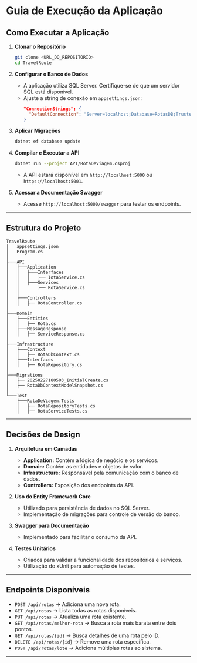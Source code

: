 # Guia de Execução da Aplicação

## Como Executar a Aplicação

1. **Clonar o Repositório**
   ```sh
   git clone <URL_DO_REPOSITORIO>
   cd TravelRoute
   ```

2. **Configurar o Banco de Dados**
   - A aplicação utiliza SQL Server. Certifique-se de que um servidor SQL está disponível.
   - Ajuste a string de conexão em `appsettings.json`:
     ```json
     "ConnectionStrings": {
       "DefaultConnection": "Server=localhost;Database=RotasDB;Trusted_Connection=True;"
     }
     ```

3. **Aplicar Migrações**
   ```sh
   dotnet ef database update
   ```

4. **Compilar e Executar a API**
   ```sh
   dotnet run --project API/RotaDeViagem.csproj
   ```
   - A API estará disponível em `http://localhost:5000` ou `https://localhost:5001`.

5. **Acessar a Documentação Swagger**
   - Acesse `http://localhost:5000/swagger` para testar os endpoints.

---

## Estrutura do Projeto

```
TravelRoute
│   appsettings.json
│   Program.cs
│
├───API
│   ├───Application
│   │   ├───Interfaces
│   │   │   ├── IotaService.cs
│   │   ├───Services
│   │       ├── RotaService.cs
│   │
│   ├───Controllers
│   │   ├── RotaController.cs
│
├───Domain
│   ├───Entities
│   │   ├── Rota.cs
│   ├───MessageResponse
│   │   ├── ServiceResponse.cs
│
├───Infrastructure
│   ├───Context
│   │   ├── RotaDbContext.cs
│   ├───Interfaces
│   │   ├── RotaRepository.cs
│
├───Migrations
│   ├── 20250227180503_InitialCreate.cs
│   ├── RotaDbContextModelSnapshot.cs
│
└───Test
    ├───RotaDeViagem.Tests
    │   ├── RotaRepositoryTests.cs
    │   ├── RotaServiceTests.cs
```

---

## Decisões de Design

1. **Arquitetura em Camadas**
   - **Application:** Contém a lógica de negócio e os serviços.
   - **Domain:** Contém as entidades e objetos de valor.
   - **Infrastructure:** Responsável pela comunicação com o banco de dados.
   - **Controllers:** Exposição dos endpoints da API.

2. **Uso do Entity Framework Core**
   - Utilizado para persistência de dados no SQL Server.
   - Implementação de migrações para controle de versão do banco.

3. **Swagger para Documentação**
   - Implementado para facilitar o consumo da API.

4. **Testes Unitários**
   - Criados para validar a funcionalidade dos repositórios e serviços.
   - Utilização do xUnit para automação de testes.

---

## Endpoints Disponíveis

- `POST /api/rotas` → Adiciona uma nova rota.
- `GET /api/rotas` → Lista todas as rotas disponíveis.
- `PUT /api/rotas` → Atualiza uma rota existente.
- `GET /api/rotas/melhor-rota` → Busca a rota mais barata entre dois pontos.
- `GET /api/rotas/{id}` → Busca detalhes de uma rota pelo ID.
- `DELETE /api/rotas/{id}` → Remove uma rota específica.
- `POST /api/rotas/lote` → Adiciona múltiplas rotas ao sistema.

---
